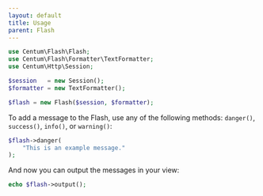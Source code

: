 ```yaml
---
layout: default
title: Usage
parent: Flash
---
```




```php
use Centum\Flash\Flash;
use Centum\Flash\Formatter\TextFormatter;
use Centum\Http\Session;

$session   = new Session();
$formatter = new TextFormatter();

$flash = new Flash($session, $formatter);
```

To add a message to the Flash, use any of the following methods:
`danger()`, `success()`, `info()`, or `warning()`:

```php
$flash->danger(
    "This is an example message."
);
```

And now you can output the messages in your view:

```php
echo $flash->output();
```
